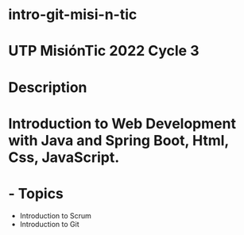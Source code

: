 # intro-git-misi-n-tic
# UTP MisiónTic 2022 Cycle 3
# Description
# Introduction to Web Development with Java and Spring Boot, Html, Css, JavaScript.

# - Topics
- Introduction to Scrum 
- Introduction to Git
